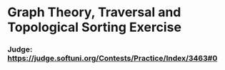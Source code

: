 # Graph Theory, Traversal and Topological Sorting Exercise
### Judge: https://judge.softuni.org/Contests/Practice/Index/3463#0
